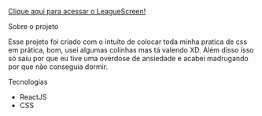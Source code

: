 [Clique aqui para acessar o LeagueScreen!](https://react-login-pink.vercel.app/)


Sobre o projeto

Esse projeto foi criado com o intuito de colocar toda minha pratica de css em prática, bom, usei algumas colinhas mas tá valendo XD. Além disso isso só saiu por que eu tive uma overdose de ansiedade e acabei madrugando por que não conseguia dormir.

Tecnologias

- ReactJS
- CSS


